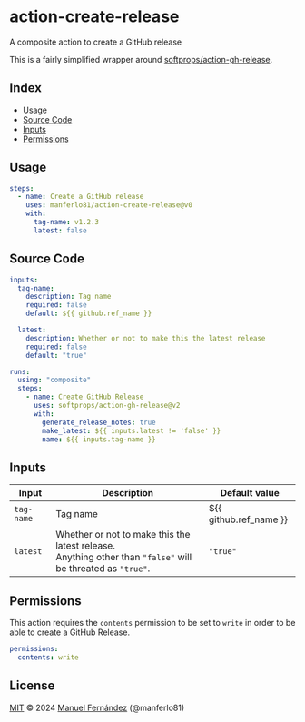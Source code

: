 # action-create-release

A composite action to create a GitHub release

This is a fairly simplified wrapper around [softprops/action-gh-release](https://github.com/marketplace/actions/gh-release).

## Index

* [Usage](#usage)
* [Source Code](#source-code)
* [Inputs](#inputs)
* [Permissions](#permissions)

## Usage

```yaml
steps:
  - name: Create a GitHub release
    uses: manferlo81/action-create-release@v0
    with:
      tag-name: v1.2.3
      latest: false
```

## Source Code

```yaml
inputs:
  tag-name:
    description: Tag name
    required: false
    default: ${{ github.ref_name }}

  latest:
    description: Whether or not to make this the latest release
    required: false
    default: "true"

runs:
  using: "composite"
  steps:
    - name: Create GitHub Release
      uses: softprops/action-gh-release@v2
      with:
        generate_release_notes: true
        make_latest: ${{ inputs.latest != 'false' }}
        name: ${{ inputs.tag-name }}
```

## Inputs

| Input       | Description                                    | Default value |
| ----------- | ---------------------------------------------- | ------------- |
| `tag-name`  | Tag name                                       | ${{ github.ref_name }} |
| `latest`    | Whether or not to make this the latest release.<br />Anything other than `"false"` will be threated as `"true"`. | `"true"`        |

## Permissions

This action requires the `contents` permission to be set to `write` in order to be able to create a GitHub Release.

```yaml
permissions:
  contents: write
```

## License

[MIT](./LICENSE) &copy; 2024 [Manuel Fernández](https://github.com/manferlo81) (@manferlo81)
